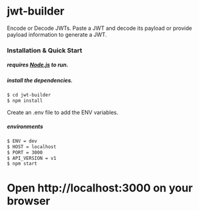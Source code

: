 # jwt-builder
Encode or Decode JWTs. Paste a JWT and decode its payload or provide payload information to generate a JWT.



### Installation & Quick Start

##### requires [**Node.js**](https://nodejs.org/) to run.

##### install the dependencies.

```sh
$ cd jwt-builder
$ npm install
```
Create an .env file to add the ENV variables.
##### environments

```sh
$ ENV = dev
$ HOST = localhost
$ PORT = 3000
$ API_VERSION = v1
$ npm start
```
# Open http://localhost:3000 on your browser
